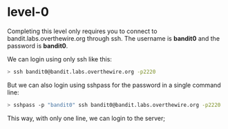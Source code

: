 # level-0

Completing this level only requires you to connect to bandit.labs.overthewire.org through ssh. The username is **bandit0** and the password is **bandit0**.

We can login using only ssh like this:
```Bash
> ssh bandit0@bandit.labs.overthewire.org -p2220
```

But we can also login using sshpass for the password in a single command line:
```Bash
> sshpass -p "bandit0" ssh bandit0@bandit.labs.overthewire.org -p2220
```

This way, with only one line, we can login to the server;
